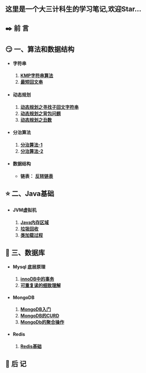 ## 这里是一个大三计科生的学习笔记,欢迎Star...



## ✒️ 前 言



## :smirk: 一、算法和数据结构

- #### 字符串

  1.  **[KMP字符串算法](算法之路/基本/字符串/KMP字符串算法.md)** 
  2.  **[最短回文串](算法之路/基本/字符串/最短回文串.md)** 

- #### 动态规划

  1.   **[动态规划之寻找子回文字符串](算法之路/算法/动态规划/动态规划之寻找子回文字符串.md)**
  2.   **[动态规划之背包问题](算法之路/算法/动态规划/动态规划之背包问题.md)** 
  3.   **[动态规划之丑数](算法之路/算法/动态规划/动态规划之丑数.md)** 
  
- #### 分治算法

  1.  **[分治算法-1](算法之路/算法/分治/分治算法-1.md)** 
  2.  **[分治算法-2](算法之路/算法/分治/分治算法-2.md)** 
  
- #### 数据结构

  - **链表：** **[反转链表](算法之路/数据结构/链表/反转链表.md)** 

## :star: 二、Java基础

- #### JVM虚拟机

  1.  **[Java内存区域](jvm-study/Java内存区域.md)** 
  2.  **[垃圾回收](jvm-study/垃圾回收.md)** 
  3.  **[类加载过程](jvm-study/类加载过程.md)** 

## :ocean: 三、数据库

- #### Mysql 底层原理

  1.   **[innoDB中的事务](mysql底层原理/innoDB中的事务.md)** 
  2.   **[可重复读的细致理解](mysql底层原理/可重复读的细致理解.md)** 

- #### MongoDB

  1.  **[MongoDB入门](MongoDB/MongoDB入门.md)** 
  2.  **[MongoDB的CURD](MongoDB/MongoDB的CURD.md)** 
  3.   **[MongoDb的聚合操作](MongoDB/MongoDb的聚合操作.md)** 

- #### Redis

  1.  **[Redis基础](Redis/Redis基础.md)** 



## 📑 后 记



